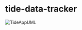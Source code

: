 # tide-data-tracker

![TideAppUML](https://github.com/user-attachments/assets/41cdc395-f0a0-45c3-909f-4b82cbb0954e)
